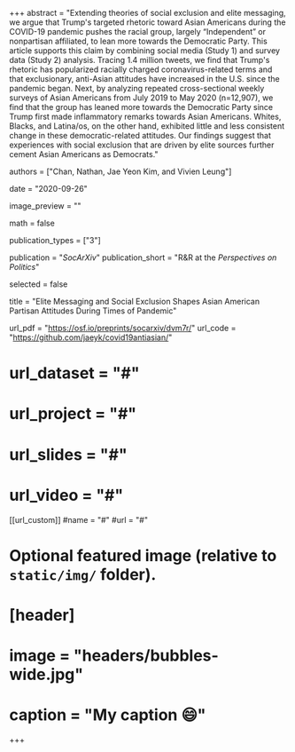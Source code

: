 +++
abstract = "Extending theories of social exclusion and elite messaging, we argue that Trump's targeted rhetoric toward Asian Americans during the COVID-19 pandemic pushes the racial group, largely “Independent” or nonpartisan affiliated, to lean more towards the Democratic Party. This article supports this claim by combining social media (Study 1) and survey data (Study 2) analysis. Tracing 1.4 million tweets, we find that Trump's rhetoric has popularized racially charged coronavirus-related terms and that exclusionary, anti-Asian attitudes have increased in the U.S. since the pandemic began. Next, by analyzing repeated cross-sectional weekly surveys of Asian Americans from July 2019 to May 2020 (n=12,907), we find that the group has leaned more towards the Democratic Party since Trump first made inflammatory remarks towards Asian Americans. Whites, Blacks, and Latina/os, on the other hand, exhibited little and less consistent change in these democratic-related attitudes. Our findings suggest that experiences with social exclusion that are driven by elite sources further cement Asian Americans as Democrats."

authors = ["Chan, Nathan, Jae Yeon Kim, and Vivien Leung"]

date = "2020-09-26"

image_preview = ""

math = false

publication_types = ["3"]

publication = "*SocArXiv*"
publication_short = "R&R at the *Perspectives on Politics*"

selected = false

title = "Elite Messaging and Social Exclusion Shapes Asian American Partisan Attitudes During Times of Pandemic"

url_pdf = "https://osf.io/preprints/socarxiv/dvm7r/"
url_code = "https://github.com/jaeyk/covid19antiasian/"
# url_dataset = "#"
# url_project = "#"
# url_slides = "#"
# url_video = "#"

[[url_custom]]
#name = "#"
#url = "#"

# Optional featured image (relative to `static/img/` folder).
# [header]
# image = "headers/bubbles-wide.jpg"
# caption = "My caption :smile:"

+++

<!-- More detail can easily be written here using *Markdown* and $\rm \LaTeX$ math code. -->
